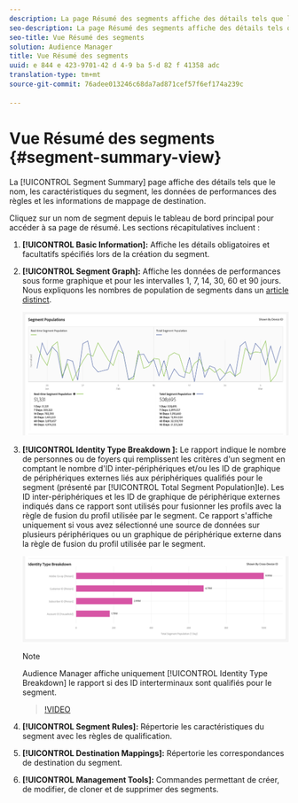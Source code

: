 ```yaml
---
description: La page Résumé des segments affiche des détails tels que le nom, les caractéristiques dans le segment, les règles, les données de performances et les informations de mappage de destination.
seo-description: La page Résumé des segments affiche des détails tels que le nom, les caractéristiques dans le segment, les règles, les données de performances et les informations de mappage de destination.
seo-title: Vue Résumé des segments
solution: Audience Manager
title: Vue Résumé des segments
uuid: e 844 e 423-9701-42 d 4-9 ba 5-d 82 f 41358 adc
translation-type: tm+mt
source-git-commit: 76adee013246c68da7ad871cef57f6ef174a239c

---
```



# Vue Résumé des segments {#segment-summary-view}

La [!UICONTROL Segment Summary] page affiche des détails tels que le nom, les caractéristiques du segment, les données de performances des règles et les informations de mappage de destination.

Cliquez sur un nom de segment depuis le tableau de bord principal pour accéder à sa page de résumé. Les sections récapitulatives incluent :

1. **[!UICONTROL Basic Information]:** Affiche les détails obligatoires et facultatifs spécifiés lors de la création du segment.
2. **[!UICONTROL Segment Graph]:** Affiche les données de performances sous forme graphique et pour les intervalles 1, 7, 14, 30, 60 et 90 jours. Nous expliquons les nombres de population de segments dans un [article distinct](../../features/segments/segment-builder-data.md).

   ![segments-graphique](assets/segment-graph.png)

3. **[!UICONTROL Identity Type Breakdown ]:** Le rapport indique le nombre de personnes ou de foyers qui remplissent les critères d'un segment en comptant le nombre d'ID inter-périphériques et/ou les ID de graphique de périphériques externes liés aux périphériques qualifiés pour le segment (présenté par [!UICONTROL Total Segment Population]le). Les ID inter-périphériques et les ID de graphique de périphérique externes indiqués dans ce rapport sont utilisés pour fusionner les profils avec la règle de fusion du profil utilisée par le segment. Ce rapport s'affiche uniquement si vous avez sélectionné une source de données sur plusieurs périphériques ou un graphique de périphérique externe dans la règle de fusion du profil utilisée par le segment.

   ![segments-graphique](assets/segment-type.png)

   >[!NOTE]
   >
   >Audience Manager affiche uniquement [!UICONTROL Identity Type Breakdown] le rapport si des ID interterminaux sont qualifiés pour le segment.

   >[!VIDEO](https://video.tv.adobe.com/v/27977/?captions=fre_fr)

4. **[!UICONTROL Segment Rules]:** Répertorie les caractéristiques du segment avec les règles de qualification.
5. **[!UICONTROL Destination Mappings]:** Répertorie les correspondances de destination du segment.
6. **[!UICONTROL Management Tools]:** Commandes permettant de créer, de modifier, de cloner et de supprimer des segments.